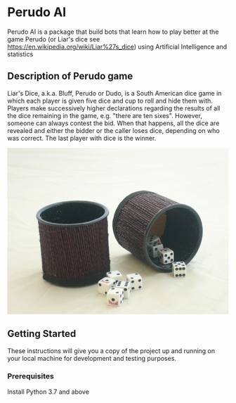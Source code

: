# Perudo AI

Perudo AI is a package that build bots that learn how to play better at the game Perudo (or Liar's dice see https://en.wikipedia.org/wiki/Liar%27s_dice) using Artificial Intelligence and statistics

## Description of Perudo game

Liar's Dice, a.k.a. Bluff, Perudo or Dudo, is a South American dice game in which each player is given five dice and cup to roll and hide them with. Players make successively higher declarations regarding the results of all the dice remaining in the game, e.g. "there are ten sixes". However, someone can always contest the bid. When that happens, all the dice are revealed and either the bidder or the caller loses dice, depending on who was correct. The last player with dice is the winner.

![Alt text](perudo_img.webp?raw=true "Title")

## Getting Started

These instructions will give you a copy of the project up and running on
your local machine for development and testing purposes.

### Prerequisites

Install Python 3.7 and above

